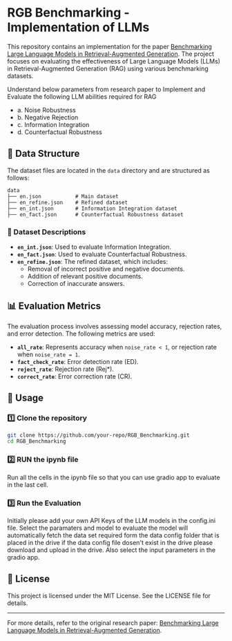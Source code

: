 # RGB Benchmarking - Implementation of LLMs

This repository contains an implementation for the paper [Benchmarking Large Language Models in Retrieval-Augmented Generation](https://arxiv.org/abs/2309.01431). The project focuses on evaluating the effectiveness of Large Language Models (LLMs) in Retrieval-Augmented Generation (RAG) using various benchmarking datasets.

Understand below parameters from research paper to Implement and Evaluate the following LLM abilities required for RAG
- a. Noise Robustness
- b. Negative Rejection
- c. Information Integration
- d. Counterfactual Robustness

## 📂 Data Structure
The dataset files are located in the `data` directory and are structured as follows:

```
data
├── en.json           # Main dataset
├── en_refine.json    # Refined dataset
├── en_int.json       # Information Integration dataset
├── en_fact.json      # Counterfactual Robustness dataset
```

### 📝 Dataset Descriptions
- **`en_int.json`**: Used to evaluate Information Integration.
- **`en_fact.json`**: Used to evaluate Counterfactual Robustness.
- **`en_refine.json`**: The refined dataset, which includes:
  - Removal of incorrect positive and negative documents.
  - Addition of relevant positive documents.
  - Correction of inaccurate answers.

## 📊 Evaluation Metrics
The evaluation process involves assessing model accuracy, rejection rates, and error detection. The following metrics are used:

- **`all_rate`**: Represents accuracy when `noise_rate < 1`, or rejection rate when `noise_rate = 1`.
- **`fact_check_rate`**: Error detection rate (ED).
- **`reject_rate`**: Rejection rate (Rej*).
- **`correct_rate`**: Error correction rate (CR).

## 🚀 Usage
### 1️⃣ Clone the repository
```bash
git clone https://github.com/your-repo/RGB_Benchmarking.git
cd RGB_Benchmarking
```

### 2️⃣ RUN the ipynb file

Run all the cells in the ipynb file so that you can use gradio app to evaluate in the last cell.


### 3️⃣ Run the Evaluation

Initially please add your own API Keys of the LLM models in the config.ini file. Select the paramaters and model to evaluate the model will automatically fetch the data set required form the data config folder that is placed in the drive if the data config file dosen't exist in the drive please download and upload in the drive. Also select the input parameters in the gradio app.


## 📜 License
This project is licensed under the MIT License. See the LICENSE file for details.

---

For more details, refer to the original research paper: [Benchmarking Large Language Models in Retrieval-Augmented Generation](https://arxiv.org/abs/2309.01431).
